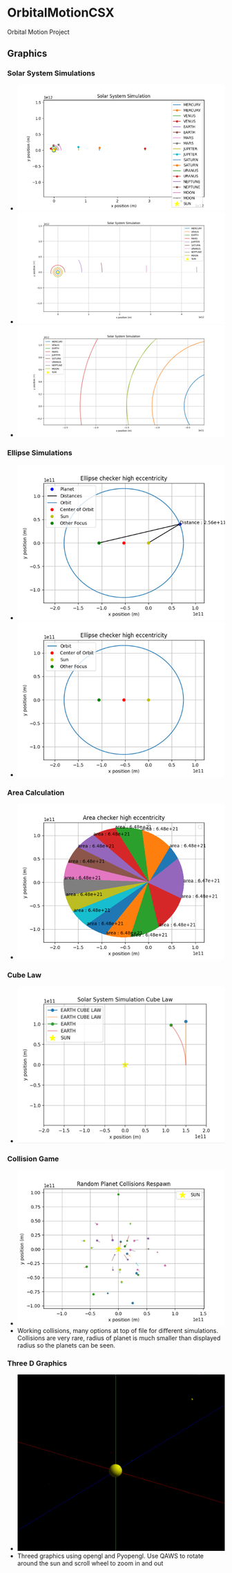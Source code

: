 # OrbitalMotionCSX
Orbital Motion Project

## Graphics

### Solar System Simulations
- ![Solar System Animation](graphics/solarSystemAnim.png "Solar System Animation")
- ![Solar System Full](graphics/solarSystemFull.png "Solar System Full")
- ![Solar System with Moon](graphics/solarSystemMoon.png "Solar System with Moon")

### Ellipse Simulations
- ![Ellipse Animation](graphics/ellipse_anim.png "Ellipse Animation")
- ![Ellipse Default](graphics/ellipse_default.png "Ellipse Default")

### Area Calculation
- ![Area Calculation](graphics/area.png "Area Calculation")

### Cube Law
- ![Cube Law](graphics/cube_law.png "Cube Law")

### Collision Game
- ![Collision Game](graphics/collision_game.png "Collision Game")
- Working collisions, many options at top of file for different simulations. Collisions are very rare, radius of planet is much smaller than displayed radius so the planets can be seen.

### Three D Graphics
- ![ThreeD](graphics/threeD.png "Three D Graphics")
- Threed graphics using opengl and Pyopengl. Use QAWS to rotate around the sun and scroll wheel to zoom in and out